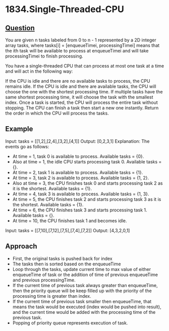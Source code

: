 # 1834.Single-Threaded-CPU

## [Question](https://leetcode.com/problems/single-threaded-cpu/)
You are given n​​​​​​ tasks labeled from 0 to n - 1 represented by a 2D integer array tasks, where tasks[i] = [enqueueTimei, processingTimei] means that the i​​​​​​th​​​​ task will be available to process at enqueueTimei and will take processingTimei to finish processing.

You have a single-threaded CPU that can process at most one task at a time and will act in the following way:

If the CPU is idle and there are no available tasks to process, the CPU remains idle.
If the CPU is idle and there are available tasks, the CPU will choose the one with the shortest processing time. If multiple tasks have the same shortest processing time, it will choose the task with the smallest index.
Once a task is started, the CPU will process the entire task without stopping.
The CPU can finish a task then start a new one instantly.
Return the order in which the CPU will process the tasks.

## Example
Input: tasks = [[1,2],[2,4],[3,2],[4,1]]
Output: [0,2,3,1]
Explanation: The events go as follows: 
- At time = 1, task 0 is available to process. Available tasks = {0}.
- Also at time = 1, the idle CPU starts processing task 0. Available tasks = {}.
- At time = 2, task 1 is available to process. Available tasks = {1}.
- At time = 3, task 2 is available to process. Available tasks = {1, 2}.
- Also at time = 3, the CPU finishes task 0 and starts processing task 2 as it is the shortest. Available tasks = {1}.
- At time = 4, task 3 is available to process. Available tasks = {1, 3}.
- At time = 5, the CPU finishes task 2 and starts processing task 3 as it is the shortest. Available tasks = {1}.
- At time = 6, the CPU finishes task 3 and starts processing task 1. Available tasks = {}.
- At time = 10, the CPU finishes task 1 and becomes idle.

Input: tasks = [[7,10],[7,12],[7,5],[7,4],[7,2]]
Output: [4,3,2,0,1]

## Approach
- First, the original tasks is pushed back for index
- The tasks then is sorted based on the enqueueTime
- Loop through the tasks, update current time to max value of either enqueueTime of task or the addition of time of previous enqueueTime and previous processingTime.
- If the current time of previous task always greater than enqueueTime, then the priority queue will be keep filled up with the priority of the processing time is greater than index.
- If the current time of previous task smaller then enqueueTime, that means the task would be executed (index would be pushed into result), and the current time would be added with the processing time of the previous task. 
- Popping of priority queue represents execution of task.